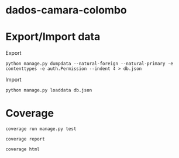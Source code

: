 # dados-camara-colombo

# Export/Import data
Export
```
python manage.py dumpdata --natural-foreign --natural-primary -e contenttypes -e auth.Permission --indent 4 > db.json
```
Import
```
python manage.py loaddata db.json
```

# Coverage
```
coverage run manage.py test
```

```
coverage report
```

```
coverage html
```

